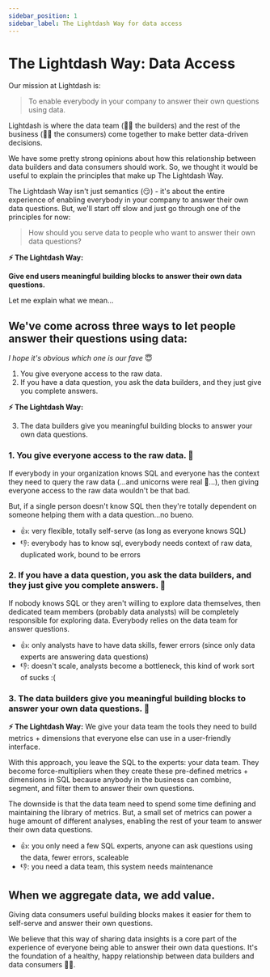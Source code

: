 ```yaml
---
sidebar_position: 1
sidebar_label: The Lightdash Way for data access
---
```


# The Lightdash Way: Data Access

Our mission at Lightdash is:

> To enable everybody in your company to answer their own questions using data.

Lightdash is where the data team (👷‍♀️ the builders) and the rest of the business (👩‍🌾 the
 consumers) come together to make better data-driven decisions.

We have some pretty strong opinions about how this relationship between data builders
and data consumers should work. So, we thought it would be useful to explain the
principles that make up The Lightdash Way.

The Lightdash Way isn't just semantics (😏) - it's about the entire experience of
enabling everybody in your company to answer their own data questions. But, we'll start
off slow and just go through one of the principles for now:

> How should you serve data to people who want to answer their own data questions?

**⚡️ The Lightdash Way:**

**Give end users meaningful building blocks to answer their own data questions.**

Let me explain what we mean...

## We've come across three ways to let people answer their questions using data:
*I hope it's obvious which one is our fave* 😇

1. You give everyone access to the raw data.
2. If you have a data question, you ask the data builders, and they just give you complete answers.

**⚡ The Lightdash Way:**

3. The data builders give you meaningful building blocks to answer your own data questions.

### 1. You give everyone access to the raw data. 🤪

If everybody in your organization knows SQL and everyone has the context they need to query
the raw data (...and unicorns were real 🦄...), then giving everyone access to the raw data
wouldn't be that bad.

But, if a single person doesn't know SQL then they're totally dependent on someone helping
them with a data question...no bueno.

* 👍: very flexible, totally self-serve (as long as everyone knows SQL)
* 👎: everybody has to know sql, everybody needs context of raw data, duplicated work,
bound to be errors

### 2. If you have a data question, you ask the data builders, and they just give you complete answers. 🎁

If nobody knows SQL or they aren't willing to explore data themselves, then dedicated team
members (probably data analysts) will be completely responsible for exploring data. Everybody
relies on the data team for answer questions.

* 👍: only analysts have to have data skills, fewer errors (since only data experts are answering data questions)
* 👎: doesn't scale, analysts become a bottleneck, this kind of work sort of sucks :(

### 3. The data builders give you meaningful building blocks to answer your own data questions. 🧱

**⚡ The Lightdash Way:** We give your data team the tools they need to build metrics + dimensions
that everyone else can use in a user-friendly interface.

With this approach, you leave the SQL to the experts: your data team. They become force-multipliers
when they create these pre-defined metrics + dimensions in SQL because anybody in the business can
combine, segment, and filter them to answer their own questions.

The downside is that the data team need to spend some time defining and maintaining the library of metrics. But,
a small set of metrics can power a huge amount of different analyses, enabling the rest of your team to answer
their own data questions.

* 👍: you only need a few SQL experts, anyone can ask questions using the data, fewer errors, scaleable
* 👎: you need a data team, this system needs maintenance


## When we aggregate data, we add value.
Giving data consumers useful building blocks makes it easier for them to self-serve and answer
their own questions.

We believe that this way of sharing data insights is a core part of the experience of everyone being able
to answer their own data questions. It's the foundation of a healthy, happy relationship between data builders
and data consumers 👯‍♀️.
